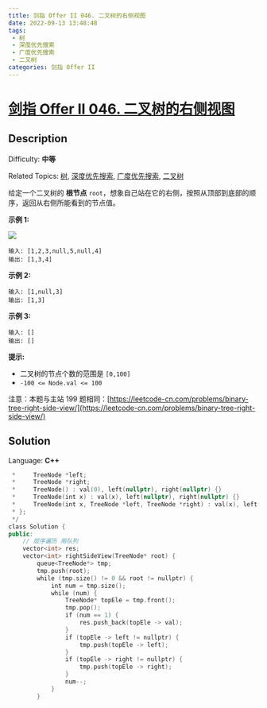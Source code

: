 ```yaml
---
title: 剑指 Offer II 046. 二叉树的右侧视图
date: 2022-09-13 13:48:48
tags:
 - 树
 - 深度优先搜索
 - 广度优先搜索
 - 二叉树
categories: 剑指 Offer II
---
```


# [剑指 Offer II 046\. 二叉树的右侧视图](https://leetcode.cn/problems/WNC0Lk/)

## Description

Difficulty: **中等**  

Related Topics: [树](https://leetcode.cn/tag/tree/), [深度优先搜索](https://leetcode.cn/tag/depth-first-search/), [广度优先搜索](https://leetcode.cn/tag/breadth-first-search/), [二叉树](https://leetcode.cn/tag/binary-tree/)


给定一个二叉树的 **根节点** `root`，想象自己站在它的右侧，按照从顶部到底部的顺序，返回从右侧所能看到的节点值。

**示例 1:**

![](https://assets.leetcode.com/uploads/2021/02/14/tree.jpg)

```
输入: [1,2,3,null,5,null,4]
输出: [1,3,4]
```

**示例 2:**

```
输入: [1,null,3]
输出: [1,3]
```

**示例 3:**

```
输入: []
输出: []
```

**提示:**

*   二叉树的节点个数的范围是 `[0,100]`
*   `-100 <= Node.val <= 100` 

注意：本题与主站 199 题相同：[https://leetcode-cn.com/problems/binary-tree-right-side-view/](https://leetcode-cn.com/problems/binary-tree-right-side-view/)


## Solution

Language: **C++**

```c++
 *     TreeNode *left;
 *     TreeNode *right;
 *     TreeNode() : val(0), left(nullptr), right(nullptr) {}
 *     TreeNode(int x) : val(x), left(nullptr), right(nullptr) {}
 *     TreeNode(int x, TreeNode *left, TreeNode *right) : val(x), left(left), right(right) {}
 * };
 */
class Solution {
public:
    // 层序遍历 用队列
    vector<int> res;
    vector<int> rightSideView(TreeNode* root) {
        queue<TreeNode*> tmp;
        tmp.push(root);
        while (tmp.size() != 0 && root != nullptr) {
            int num = tmp.size();
            while (num) {
                TreeNode* topEle = tmp.front();
                tmp.pop();
                if (num == 1) {
                    res.push_back(topEle -> val);
                }
                if (topEle -> left != nullptr) {
                    tmp.push(topEle -> left);
                }
                if (topEle -> right != nullptr) {
                    tmp.push(topEle -> right);
                }
                num--;
            }
        }
```